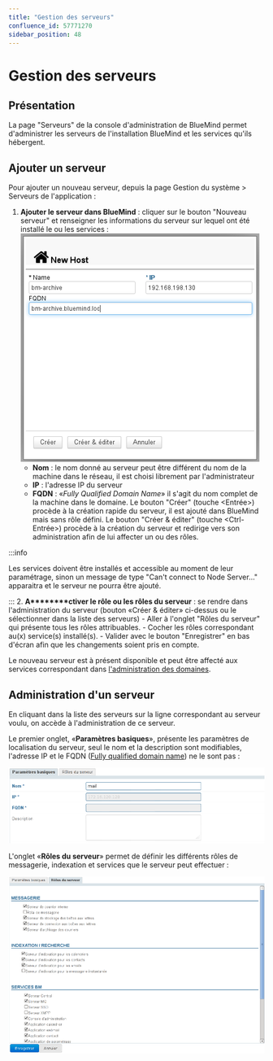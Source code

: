 ```yaml
---
title: "Gestion des serveurs"
confluence_id: 57771270
sidebar_position: 48
---
```

# Gestion des serveurs


## Présentation

La page "Serveurs" de la console d'administration de BlueMind permet d'administrer les serveurs de l'installation BlueMind et les services qu'ils hébergent.


## Ajouter un serveur

Pour ajouter un nouveau serveur, depuis la page Gestion du système > Serveurs de l'application :

1. ****Ajouter le serveur dans BlueMind**** : cliquer sur le bouton "Nouveau serveur" et renseigner les informations du serveur sur lequel ont été installé le ou les services :![](../../attachments/57771329/58592755.png)
    - **Nom** : le nom donné au serveur peut être différent du nom de la machine dans le réseau, il est choisi librement par l'administrateur
    - **IP** : l'adresse IP du serveur
    - **FQDN** : «*Fully Qualified Domain Name*» il s'agit du nom complet de la machine dans le domaine.
Le bouton "Créer" (touche &lt;Entrée>) procède à la création rapide du serveur, il est ajouté dans BlueMind mais sans rôle défini. Le bouton "Créer & éditer" (touche &lt;Ctrl-Entrée>) procède à la création du serveur et redirige vers son administration afin de lui affecter un ou des rôles.


:::info

Les services doivent être installés et accessible au moment de leur paramétrage, sinon un message de type "Can't connect to Node Server..." apparaitra et le serveur ne pourra être ajouté.

:::
2. ****A********ctiver le rôle ou les rôles du serveur**** : se rendre dans l'administration du serveur (bouton «Créer & éditer» ci-dessus ou le sélectionner dans la liste des serveurs)
    - Aller à l'onglet "Rôles du serveur" qui présente tous les rôles attribuables.
    - Cocher les rôles correspondant au(x) service(s) installé(s).
    - Valider avec le bouton "Enregistrer" en bas d'écran afin que les changements soient pris en compte. 


Le nouveau serveur est à présent disponible et peut être affecté aux services correspondant dans [l'administration des domaines](/Guide_de_l_administrateur/Présentation_du_produit/Messagerie_multi_domaines/).

## Administration d'un serveur

En cliquant dans la liste des serveurs sur la ligne correspondant au serveur voulu, on accède à l'administration de ce serveur.

Le premier onglet, «**Paramètres basiques**», présente les paramètres de localisation du serveur, seul le nom et la description sont modifiables, l'adresse IP et le FQDN ([Fully qualified domain name](http://fr.wikipedia.org/wiki/Fully_qualified_domain_name)) ne le sont pas :

![](../../attachments/57771270/57771274.png)

L'onglet «**Rôles du serveur**» permet de définir les différents rôles de messagerie, indexation et services que le serveur peut effectuer :

![](../../attachments/57771270/57771272.png)


